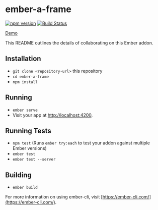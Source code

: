 # ember-a-frame

[![npm version](https://badge.fury.io/js/ember-a-frame.svg)](https://badge.fury.io/js/ember-a-frame)
[![Build Status](https://travis-ci.org/kellyselden/ember-a-frame.svg?branch=master)](https://travis-ci.org/kellyselden/ember-a-frame)

[Demo](https://kellyselden.github.io/ember-a-frame)

This README outlines the details of collaborating on this Ember addon.

## Installation

* `git clone <repository-url>` this repository
* `cd ember-a-frame`
* `npm install`

## Running

* `ember serve`
* Visit your app at [http://localhost:4200](http://localhost:4200).

## Running Tests

* `npm test` (Runs `ember try:each` to test your addon against multiple Ember versions)
* `ember test`
* `ember test --server`

## Building

* `ember build`

For more information on using ember-cli, visit [https://ember-cli.com/](https://ember-cli.com/).
